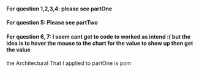 #### For question 1,2,3,4: please see partOne

#### For question 5: Please see partTwo

#### For  question 6, 7: I seem cant get to code to worked as intend :( but the idea is to hover the mouse to the chart for the value to show up then get the value

the Architectural That I applied to partOne is pom
